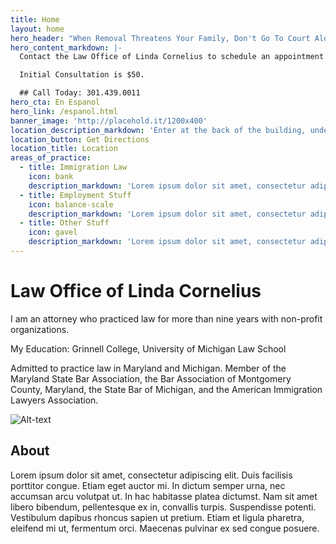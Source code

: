 ```yaml
---
title: Home
layout: home
hero_header: "When Removal Threatens Your Family, Don't Go To Court Alone."
hero_content_markdown: |-
  Contact the Law Office of Linda Cornelius to schedule an appointment.

  Initial Consultation is $50.

  ## Call Today: 301.439.0011
hero_cta: En Espanol
hero_link: /espanol.html
banner_image: 'http://placehold.it/1200x400'
location_description_markdown: 'Enter at the back of the building, under the Lobby Entrance sign.'
location_button: Get Directions
location_title: Location
areas_of_practice:
  - title: Immigration Law
    icon: bank
    description_markdown: 'Lorem ipsum dolor sit amet, consectetur adipiscing elit. Fusce viverra bibendum ultricies. Maecenas sed euismod turpis, id dignissim lorem.'
  - title: Employment Stuff
    icon: balance-scale
    description_markdown: 'Lorem ipsum dolor sit amet, consectetur adipiscing elit. Fusce viverra bibendum ultricies. Maecenas sed euismod turpis, id dignissim lorem.'
  - title: Other Stuff
    icon: gavel
    description_markdown: 'Lorem ipsum dolor sit amet, consectetur adipiscing elit. Fusce viverra bibendum ultricies. Maecenas sed euismod turpis, id dignissim lorem.'
---
```



# Law Office of Linda Cornelius

I am an attorney who practiced law for more than nine years with non-profit organizations.

My Education: Grinnell College, University of Michigan Law School

Admitted to practice law in Maryland and Michigan. Member of the Maryland State Bar Association, the Bar Association of Montgomery County, Maryland, the State Bar of Michigan, and the American Immigration Lawyers Association.

![Alt-text](http://placehold.it/600x400)

## About

Lorem ipsum dolor sit amet, consectetur adipiscing elit. Duis facilisis porttitor congue. Etiam eget auctor mi. In dictum semper urna, nec accumsan arcu volutpat ut. In hac habitasse platea dictumst. Nam sit amet libero bibendum, pellentesque ex in, convallis turpis. Suspendisse potenti. Vestibulum dapibus rhoncus sapien ut pretium. Etiam et ligula pharetra, eleifend mi ut, fermentum orci. Maecenas pulvinar ex sed congue posuere.
